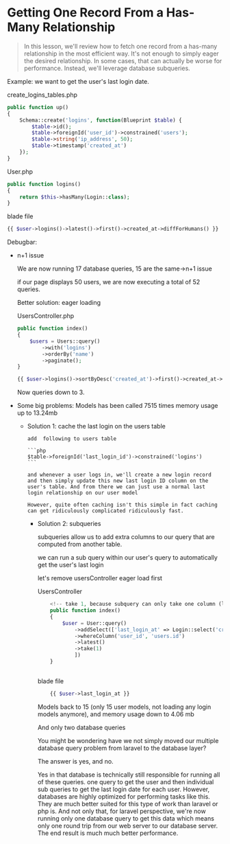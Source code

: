 # Getting One Record From a Has-Many Relationship

> In this lesson, we'll review how to fetch one record from a has-many relationship in the most efficient way. It's not enough to simply eager the desired relationship. In some cases, that can actually be worse for performance. Instead, we'll leverage database subqueries.

Example: we want to get the user's last login date.

create_logins_tables.php

```php
public function up()
{
    Schema::create('logins', function(Blueprint $table) {
        $table->id();
        $table->foreignId('user_id')->constrained('users');
        $table->string('ip_address', 50);
        $table->timestamp('created_at')
    });
}

```

User.php

```php
public function logins()
{
    return $this->hasMany(Login::class);
}
```

blade file

```php
{{ $user->logins()->latest()->first()->created_at->diffForHumans() }}
```

Debugbar:

- n+1 issue

    We are now running 17 database queries, 15 are the same->n+1 issue

    if our page displays 50 users, we are now executing a total of 52 queries.

    Better solution: eager loading

    UsersController.php

    ```php
    public function index()
    {
        $users = Users::query()
            ->with('logins')
            ->orderBy('name')
            ->paginate();
    }
    ```

    ```php
    {{ $user->logins()->sortByDesc('created_at')->first()->created_at->diffForHumans() }}
    ```

    Now queries down to 3.

- Some big problems: Models has been called 7515 times
  memory usage up to 13.24mb

  - Solution 1: cache the last login on the users table
  
        add  following to users table

        ```php
        $table->foreignId('last_login_id')->constrained('logins')
        ```

        and whenever a user logs in, we'll create a new login record and then simply update this new last login ID column on the user's table. And from there we can just use a normal last login relationship on our user model

        However, quite often caching isn't this simple in fact caching can get ridiculously complicated ridiculously fast.

    - Solution 2: subqueries
  
        subqueries allow us to add extra columns to our query that are computed from another table.

        we can run a sub query within our user's query to automatically get the user's last login

        let's remove usersController eager load first

        UsersController

        ```php
            <!-- take 1, because subquery can only take one column (limit 1)-->
            public function index()
            {
                $user = User::query()
                    ->addSelect(['last_login_at' => Login::select('created_at')
                    ->whereColumn('user_id', 'users.id')
                    ->latest()
                    ->take(1)
                    ])
            }
            
        ```

        blade file

        ```php
            {{ $user->last_login_at }}     
        ```

        Models back to 15 (only 15 user models, not loading any login models anymore), and memory usage down to 4.06 mb

        And only two database queries

        You might be wondering have we not simply moved our multiple database query problem from laravel to the database layer?

        The answer is yes, and no.

        Yes in that database is technically still responsible for running all of these queries. one query to get the user and then individual sub queries to get the last login date for each user. However, databases are highly optimized for performing tasks like this. They are much better suited for this type of work than laravel or php is. And not only that, for laravel perspective, we're now running only one database query to get this data which means only one round trip from our web server to our database server. The end result is much much better performance.
